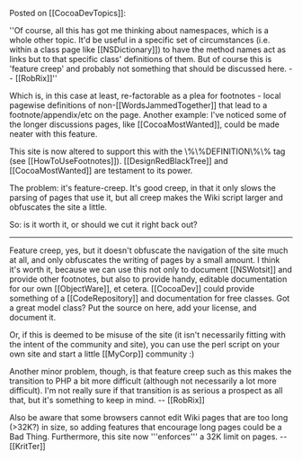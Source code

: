 

Posted on [[CocoaDevTopics]]:

''Of course, all this has got me thinking about namespaces, which is a whole other topic. It'd be useful in a specific set of circumstances (i.e. within a class page like [[NSDictionary]]) to have the method names act as links but to that specific class' definitions of them. But of course this is 'feature creep' and probably not something that should be discussed here. -- [[RobRix]]''

Which is, in this case at least, re-factorable as a plea for footnotes - local pagewise definitions of non-[[WordsJammedTogether]] that lead to a footnote/appendix/etc on the page. Another example: I've noticed some of the longer discussions pages, like [[CocoaMostWanted]], could be made neater with this feature.

This site is now altered to support this with the \\%\\%DEFINITION\\%\\% tag (see [[HowToUseFootnotes]]). [[DesignRedBlackTree]] and [[CocoaMostWanted]] are testament to its power.

The problem: it's feature-creep. It's good creep, in that it only slows the parsing of pages that use it, but all creep makes the Wiki script larger and obfuscates the site a little.

So: is it worth it, or should we cut it right back out?

----

Feature creep, yes, but it doesn't obfuscate the navigation of the site much at all, and only obfuscates the writing of pages by a small amount. I think it's worth it, because we can use this not only to document [[NSWotsit]] and provide other footnotes, but also to provide handy, editable documentation for our own [[ObjectWare]], et cetera. [[CocoaDev]] could provide something of a [[CodeRepository]] and documentation for free classes. Got a great model class? Put the source on here, add your license, and document it.

Or, if this is deemed to be misuse of the site (it isn't necessarily fitting with the intent of the community and site), you can use the perl script on your own site and start a little [[MyCorp]] community :)

Another minor problem, though, is that feature creep such as this makes the transition to PHP a bit more difficult (although not necessarily a lot more difficult). I'm not really sure if that transition is as serious a prospect as all that, but it's something to keep in mind. -- [[RobRix]]

Also be aware that some browsers cannot edit Wiki pages that are too long (>32K?) in size, so adding features that encourage long pages could be a Bad Thing. Furthermore, this site now '''enforces''' a 32K limit on pages. -- [[KritTer]]
